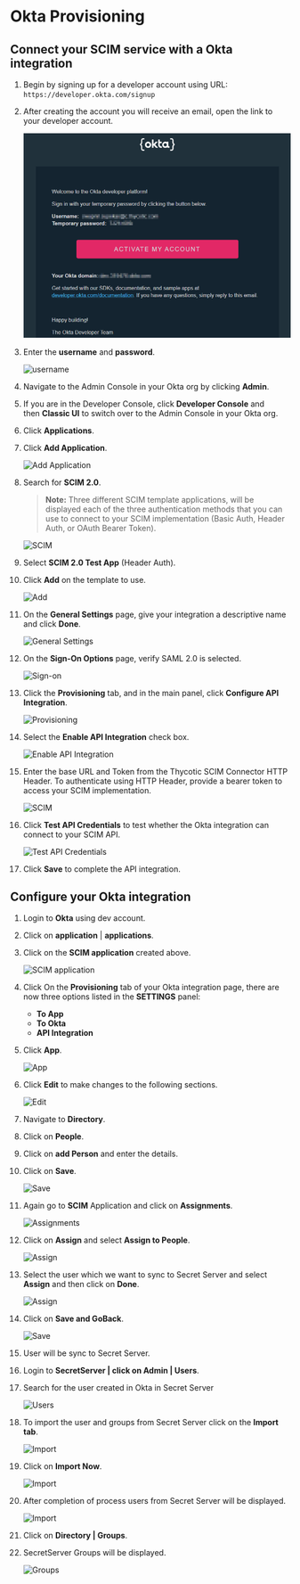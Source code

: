 [title]: # (Okta Provisioning)
[tags]: # (okta)
[priority]: # (3)
# Okta Provisioning

## Connect your SCIM service with a Okta integration

1. Begin by signing up for a developer account using URL:
    `https://developer.okta.com/signup`

1. After creating the account you will receive an email, open the link to your developer account.

   ![Developer account](images/3a412a80772caa061c05769a610deb29.png)
1. Enter the __username__ and __password__.

   ![username](images/c413660bfc2625afa398b59d10580a8c.png)
1. Navigate to the Admin Console in your Okta org by clicking __Admin__.

1. If you are in the Developer Console, click __Developer Console__ and then __Classic UI__ to switch over to the Admin Console in your Okta org.

1. Click __Applications__.
1. Click __Add Application__.

   ![Add Application](images/1be304a7f8a05ec0980c26f243d119a2.png)
1. Search for __SCIM 2.0__.

   >**Note:** Three different SCIM template applications, will be displayed each of the three authentication methods that you can use to connect to your SCIM implementation (Basic Auth, Header Auth, or OAuth Bearer Token).

   ![SCIM](images/150c00f3688d85a20b53603a4220a9bc.png)
1. Select __SCIM 2.0 Test App__ (Header Auth).
1. Click __Add__ on the template to use.

   ![Add](images/58f3ae5f2cd0ac43fc31e421e23f7521.png)
1. On the __General Settings__ page, give your integration a descriptive name and click __Done__.

   ![General Settings](images/0d9dd07033d50766cf70eeb8db5f1a6e.png)
1. On the __Sign-On Options__ page, verify SAML 2.0 is selected.

   ![Sign-on](images/628ca552e18c72ef96cd316218187292.png)
1. Click the __Provisioning__ tab, and in the main panel, click __Configure API Integration__.

   ![Provisioning](images/dc0e0bbef671d5840f5e22be567f86ec.png)
1. Select the __Enable API Integration__ check box.

   ![Enable API Integration](images/29a7d491e4f2a6c8fff08d4d36a2a9a4.png)
1. Enter the base URL and Token from the Thycotic SCIM Connector HTTP Header. To authenticate using HTTP Header, provide a bearer token to access your SCIM implementation.  

   ![SCIM](images/36c9e5821fd9b553879fb988f004cffe.png)
1. Click __Test API Credentials__ to test whether the Okta integration can connect to your SCIM API.

   ![Test API Credentials](images/ddd14ed2e31f71c5913b4ad73f4d1d5d.png)
1. Click __Save__ to complete the API integration.

## Configure your Okta integration

1. Login to __Okta__ using dev account.

1. Click on __application__ | __applications__.
1. Click on the __SCIM application__ created above.

   ![SCIM application](images/4a96908b79e4c01e757a9dea60eba220.png)
1. Click On the __Provisioning__ tab of your Okta integration page, there are now three options listed in the __SETTINGS__ panel:

   * __To App__
   * __To Okta__
   * __API Integration__

1. Click __App__.

   ![App](images/8dc9552818fd148d18b35443af906252.png)
1. Click __Edit__ to make changes to the following sections.

   ![Edit](images/72fc46c075d3a5cc481d12f083bdd64a.png)
1. Navigate to __Directory__.
1. Click on __People__.
1. Click on __add Person__ and enter the details.
1. Click on __Save__.

   ![Save](images/dd0ea852d6a5ea0c25ab5d2139e078e8.png)
1. Again go to __SCIM__ Application and click on __Assignments__.

   ![Assignments](images/d256477e3b0c371d2424b94ab2ff857a.png)
1. Click on __Assign__ and select __Assign to People__.

   ![Assign](images/a03239740313f9be9c4f7f5fb51499ba.png)
1. Select the user which we want to sync to Secret Server and select __Assign__ and then click on __Done__.

   ![Assign](images/6c5b7a9292e84562f11d98f122688e45.png)
1. Click on __Save and GoBack__.

   ![Save](images/cfca7332a1fb4027746dffa2ac4407a8.png)
1. User will be sync to Secret Server.
1. Login to __SecretServer | click on Admin | Users__.
1. Search for the user created in Okta in Secret Server

   ![Users](images/1cdc1fe686e8fd16a589130f85461627.png)
1. To import the user and groups from Secret Server click on the __Import tab__.

   ![Import](images/dff0ac12e9059d21b6859becbc8a6723.png)
1. Click on __Import Now__.

   ![Import](images/4207afb96462d28033cf1569c42707e6.png)
1. After completion of process users from Secret Server will be displayed.

   ![Import](images/b866c861fcc5758977d5bc47d8e39b08.png)
1. Click on __Directory | Groups__.

1. SecretServer Groups will be displayed.

   ![Groups](images/9b93578067dfd0aaf5d03db16d711fb3.png)
